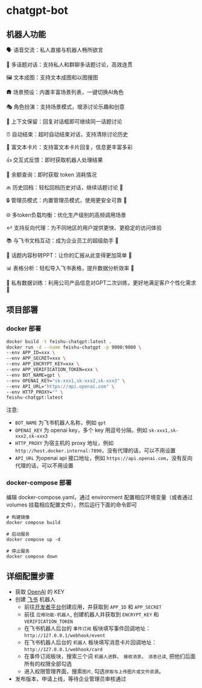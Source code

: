 # chatgpt-bot

## 机器人功能

🗣 语音交流：私人直接与机器人畅所欲言

💬 多话题对话：支持私人和群聊多话题讨论，高效连贯

🖼 文本成图：支持文本成图和以图搜图

🛖 场景预设：内置丰富场景列表，一键切换AI角色

🎭 角色扮演：支持场景模式，增添讨论乐趣和创意

🔄 上下文保留：回复对话框即可继续同一话题讨论

⏰ 自动结束：超时自动结束对话，支持清除讨论历史

📝 富文本卡片：支持富文本卡片回复，信息更丰富多彩

👍 交互式反馈：即时获取机器人处理结果

🎰 余额查询：即时获取 token 消耗情况

🔙 历史回档：轻松回档历史对话，继续话题讨论 🚧

🔒 管理员模式：内置管理员模式，使用更安全可靠 🚧

🌐 多token负载均衡：优化生产级别的高频调用场景

↩️ 支持反向代理：为不同地区的用户提供更快、更稳定的访问体验

📚 与飞书文档互动：成为企业员工的超级助手 🚧

🎥 话题内容秒转PPT：让你的汇报从此变得更加简单 🚧

📊 表格分析：轻松导入飞书表格，提升数据分析效率 🚧

🍊 私有数据训练：利用公司产品信息对GPT二次训练，更好地满足客户个性化需求 🚧

## 项目部署

### docker 部署

```bash
docker build -t feishu-chatgpt:latest .
docker run -d --name feishu-chatgpt -p 9000:9000 \
--env APP_ID=xxx \
--env APP_SECRET=xxx \
--env APP_ENCRYPT_KEY=xxx \
--env APP_VERIFICATION_TOKEN=xxx \
--env BOT_NAME=gpt \
--env OPENAI_KEY="sk-xxx1,sk-xxx2,sk-xxx3" \
--env API_URL="https://api.openai.com" \
--env HTTP_PROXY="" \
feishu-chatgpt:latest
```

注意:

- `BOT_NAME` 为飞书机器人名称，例如 `gpt`
- `OPENAI_KEY` 为 openai key，多个 key 用逗号分隔，例如 `sk-xxx1,sk-xxx2,sk-xxx3`
- `HTTP_PROXY` 为宿主机的 proxy 地址，例如 `http://host.docker.internal:7890`，没有代理的话，可以不用设置
- `API_URL` 为openai api 接口地址，例如 `https://api.openai.com`，没有反向代理的话，可以不用设置

### docker-compose 部署

编辑 docker-compose.yaml，通过 environment 配置相应环境变量（或者通过 volumes 挂载相应配置文件），然后运行下面的命令即可

```shell
# 构建镜像
docker compose build

# 启动服务
docker compose up -d

# 停止服务
docker compose down
```

## 详细配置步骤

- 获取 [OpenAI](https://platform.openai.com/account/api-keys) 的 KEY
- 创建 [飞书](https://open.feishu.cn/) 机器人
  - 前往[开发者平台](https://open.feishu.cn/app?lang=zh-CN)创建应用，并获取到 `APP_ID` 和 `APP_SECRET`
  - 前往 `应用功能-机器人`, 创建机器人并获取到 `ENCRYPT_KEY` 和 `VERIFICATION_TOKEN`
  - 在飞书机器人后台的 `事件订阅` 板块填写事件回调地址：`http://127.0.0.1/webhook/event`
  - 在飞书机器人后台的 `机器人` 板块填写消息卡片回调地址：`http://127.0.0.1/webhook/card`
  - 在事件订阅板块，搜索三个词 `机器人进群`、 `接收消息`、 `消息已读`, 把他们后面所有的权限全部勾选
  - 进入权限管理界面，搜索`图片`, 勾选`获取与上传图片或文件资源`。 
- 发布版本，申请上线，等待企业管理员审核通过
